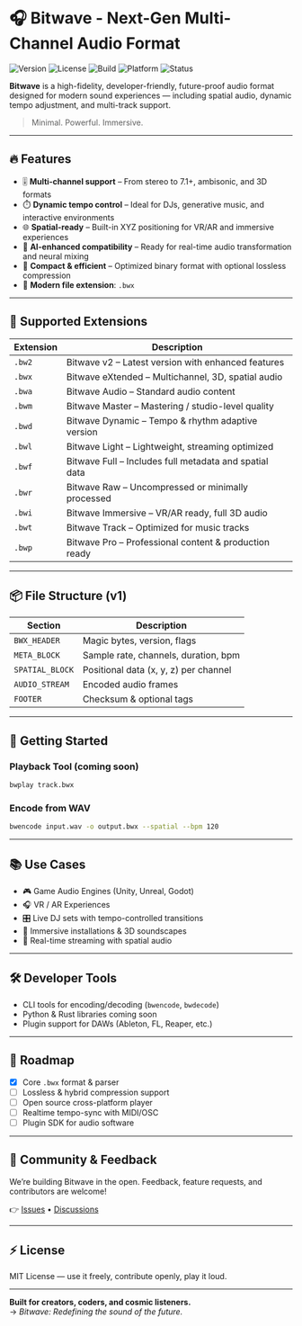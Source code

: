 # 🎧 Bitwave - Next-Gen Multi-Channel Audio Format

![Version](https://img.shields.io/badge/version-v1.0-blue)
![License](https://img.shields.io/badge/license-MIT-green)
![Build](https://img.shields.io/badge/build-passing-brightgreen)
![Platform](https://img.shields.io/badge/platform-cross--platform-lightgrey)
![Status](https://img.shields.io/badge/status-alpha-orange)

**Bitwave** is a high-fidelity, developer-friendly, future-proof audio format designed for modern sound experiences — including spatial audio, dynamic tempo adjustment, and multi-track support.

> Minimal. Powerful. Immersive.

---

## 🔥 Features

- 🎚️ **Multi-channel support** – From stereo to 7.1+, ambisonic, and 3D formats
- ⏱️ **Dynamic tempo control** – Ideal for DJs, generative music, and interactive environments
- 🌐 **Spatial-ready** – Built-in XYZ positioning for VR/AR and immersive experiences
- 🧠 **AI-enhanced compatibility** – Ready for real-time audio transformation and neural mixing
- 💾 **Compact & efficient** – Optimized binary format with optional lossless compression
- 📁 **Modern file extension**: `.bwx`

---

## 🧩 Supported Extensions

| Extension | Description |
|-----------|-------------|
| `.bw2`    | Bitwave v2 – Latest version with enhanced features |
| `.bwx`    | Bitwave eXtended – Multichannel, 3D, spatial audio |
| `.bwa`    | Bitwave Audio – Standard audio content |
| `.bwm`    | Bitwave Master – Mastering / studio-level quality |
| `.bwd`    | Bitwave Dynamic – Tempo & rhythm adaptive version |
| `.bwl`    | Bitwave Light – Lightweight, streaming optimized |
| `.bwf`    | Bitwave Full – Includes full metadata and spatial data |
| `.bwr`    | Bitwave Raw – Uncompressed or minimally processed |
| `.bwi`    | Bitwave Immersive – VR/AR ready, full 3D audio |
| `.bwt`    | Bitwave Track – Optimized for music tracks |
| `.bwp`    | Bitwave Pro – Professional content & production ready |

---

## 📦 File Structure (v1)

| Section        | Description                            |
|----------------|----------------------------------------|
| `BWX_HEADER`   | Magic bytes, version, flags            |
| `META_BLOCK`   | Sample rate, channels, duration, bpm   |
| `SPATIAL_BLOCK`| Positional data (x, y, z) per channel  |
| `AUDIO_STREAM` | Encoded audio frames                   |
| `FOOTER`       | Checksum & optional tags               |

---

## 🚀 Getting Started

### Playback Tool (coming soon)

```bash
bwplay track.bwx
```

### Encode from WAV

```bash
bwencode input.wav -o output.bwx --spatial --bpm 120
```

---

## 📚 Use Cases

- 🎮 Game Audio Engines (Unity, Unreal, Godot)
- 🎧 VR / AR Experiences
- 🎛️ Live DJ sets with tempo-controlled transitions
- 🎼 Immersive installations & 3D soundscapes
- 📡 Real-time streaming with spatial audio

---

## 🛠️ Developer Tools

- CLI tools for encoding/decoding (`bwencode`, `bwdecode`)
- Python & Rust libraries coming soon
- Plugin support for DAWs (Ableton, FL, Reaper, etc.)

---

## 🧪 Roadmap

- [x] Core `.bwx` format & parser
- [ ] Lossless & hybrid compression support
- [ ] Open source cross-platform player
- [ ] Realtime tempo-sync with MIDI/OSC
- [ ] Plugin SDK for audio software

---

## 💬 Community & Feedback

We’re building Bitwave in the open. Feedback, feature requests, and contributors are welcome!

👉 [Issues](https://github.com/makalin/Bitwave/issues) • [Discussions](https://github.com/makalin/Bitwave/discussions)

---

## ⚡ License

MIT License — use it freely, contribute openly, play it loud.

---

**Built for creators, coders, and cosmic listeners.**  
→ _Bitwave: Redefining the sound of the future._
